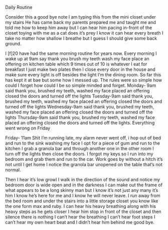 Daily Routine

  Consider this a good bye note I am typing this from the mini closet under my stairs He has came back my parents prepared me and taught me and told me how to keep him away but I can hear him pacing in-front of the closet toying with me as a cat does it’s prey I know it can hear every breath I take no matter how shallow I breathe but I guess I should give some back ground. 
  
I [f]20 have had the same morning routine for years now. Every morning I wake up at 9am say thank you brush my teeth wash my face place an offering on kitchen table which 9 times out of 10 is whatever I eat for breakfast I just make two plates then I close every door in the house and make sure every light is off besides the light I’m the dining room. So far this has kept it at bae but some how I messed up. The rules were so simple how could I forget how could I be so simple minded and forget.               Monday- 9am said thank you, brushed my teeth, washed my face placed an offering closed the doors and turned off the lights
Tuesday-9am said thank you, brushed my teeth, washed my face placed an offering closed the doors and turned off the lights
Wednesday-9am said thank you, brushed my teeth, washed my face placed an offering closed the doors and turned off the lights
Thursday-9am said thank you, brushed my teeth, washed my face placed an offering closed the doors and turned off the lights. Everything went wrong on Friday 

Friday- 11am Shìt I’m running late, my alarm never went off, i hop out of bed and run to the sink washing my face I opt for a piece of gum and run to the kitchen I grab a granola bar and through another one in the other room I turn off the lights then close the doors. I forgot my keys so I run into my bedroom and grab them and run to the car. Work goes by without a hitch it’s not until I get home I notice the granola bar unopened on the table that’s not normal. 
   
Then I hear it’s low growl I walk in the direction of the sound and notice my bedroom door is wide open and in the darkness I can make out the frame of what appears to be a long skinny man but I know it’s not just any many it’s him I know he’s here for me and I know he will never leave. I run away from the bed room and under the stairs into a little storage closet you know like the one form max and ruby. I can hear his heavy breathing along with his heavy steps as he gets closer I hear him stop in front of the closet and then silence there is nothing I can’t hear the breathing I can’t hear foot steps I can’t hear my own heart beat and I didn’t hear him behind me good bye.